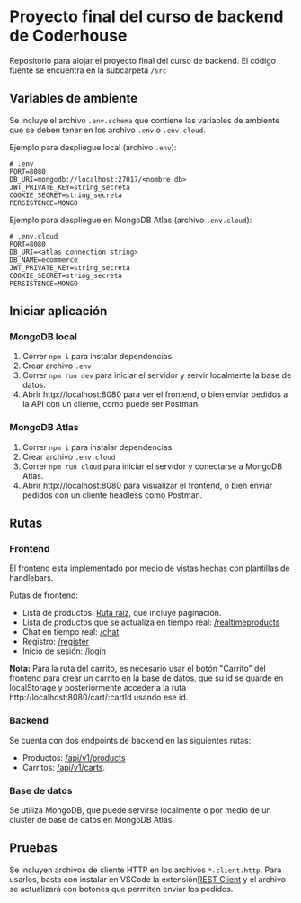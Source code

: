 # Proyecto final del curso de backend de Coderhouse

Repositorio para alojar el proyecto final del curso de backend. El código fuente se encuentra en la subcarpeta `/src`

## Variables de ambiente

Se incluye el archivo `.env.schema` que contiene las variables de ambiente que se deben tener en los archivo `.env` o `.env.cloud`.

Ejemplo para despliegue local (archivo `.env`):

```plaintext
# .env
PORT=8080
DB_URI=mongodb://localhost:27017/<nombre db>
JWT_PRIVATE_KEY=string_secreta
COOKIE_SECRET=string_secreta
PERSISTENCE=MONGO
```

Ejemplo para despliegue en MongoDB Atlas (archivo `.env.cloud`):

```plaintext
# .env.cloud
PORT=8080
DB_URI=<atlas connection string>
DB_NAME=ecommerce
JWT_PRIVATE_KEY=string_secreta
COOKIE_SECRET=string_secreta
PERSISTENCE=MONGO
```

## Iniciar aplicación

### MongoDB local

1. Correr `npm i` para instalar dependencias.
2. Crear archivo `.env`
3. Correr `npm run dev` para iniciar el servidor y servir localmente la base de datos. 
4. Abrir http://localhost:8080 para ver el frontend, o bien enviar pedidos a la API con un cliente, como puede ser Postman.

### MongoDB Atlas

1. Correr `npm i` para instalar dependencias.
2. Crear archivo `.env.cloud`
3. Correr `npm run cloud` para iniciar el servidor y conectarse a MongoDB Atlas.
4. Abrir http://localhost:8080 para visualizar el frontend, o bien enviar pedidos con un cliente headless como Postman.

## Rutas

### Frontend

El frontend está implementado por medio de vistas hechas con plantillas de handlebars.

Rutas de frontend:

- Lista de productos: [Ruta raíz](http://localhost:8080), que incluye paginación.
- Lista de productos que se actualiza en tiempo real: [/realtimeproducts](http://localhost:8080/realtimeproducts) 
- Chat en tiempo real: [/chat](http://localhost:8080/chat)
- Registro: [/register](http://localhost:8080/register)
- Inicio de sesión: [/login](http://localhost:8080/login)

**Nota:** Para la ruta del carrito, es necesario usar el botón "Carrito" del frontend para crear un carrito en la base de datos, que su id se guarde en localStorage y posteriormente acceder a la ruta http://localhost:8080/cart/:cartId usando ese id.

### Backend

Se cuenta con dos endpoints de backend en las siguientes rutas:

- Productos: [/api/v1/products](http://localhost:8080/api/v1/products)
- Carritos: [/api/v1/carts](http://localhost:8080/api/v1/carts).

### Base de datos

Se utiliza MongoDB, que puede servirse localmente o por medio de un clúster de base de datos en MongoDB Atlas.

## Pruebas

Se incluyen archivos de cliente HTTP en los archivos `*.client.http`. Para usarlos, basta con instalar en VSCode la extensión[REST Client](https://marketplace.visualstudio.com/items?itemName=humao.rest-client) y el archivo se actualizará con botones que permiten enviar los pedidos.

